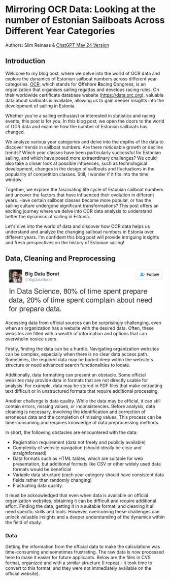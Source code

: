 # Mirroring OCR Data: Looking at the number of Estonian Sailboats Across Different Year Categories
Authors: Siim Reinaas & [ChatGPT May 24 Version](https://help.openai.com/en/articles/6825453-chatgpt-release-notes)

## Introduction
Welcome to my blog post, where we delve into the world of OCR data and explore the dynamics of Estonian sailboat numbers across different year categories. [OCR](https://orc.org/), which stands for **O**ffshore **R**acing **C**ongress, is an organization that organises sailing regattas and develops racing rules. On their worldwide certificate database website (https://data.orc.org), valuable data about sailboats is available, allowing us to gain deeper insights into the development of sailing in Estonia.

Whether you're a sailing enthusiast or interested in statistics and racing events, this post is for you. In this blog post, we open the doors to the world of OCR data and examine how the number of Estonian sailboats has changed.

We analyze various year categories and delve into the depths of the data to discover trends in sailboat numbers. Are there noticeable growth or decline trends? Which year classes have been particularly successful for Estonian sailing, and which have posed more extraordinary challenges? We could also take a closer look at possible influences, such as technological development, changes in the design of sailboats and fluctuations in the popularity of competition classes. Still, I wonder if it fits into the time window.

Together, we explore the fascinating life cycle of Estonian sailboat numbers and uncover the factors that have influenced their evolution in different years. Have certain sailboat classes become more popular, or has the sailing culture undergone significant transformations? This post offers an exciting journey where we delve into OCR data analysis to understand better the dynamics of sailing in Estonia.

Let's dive into the world of data and discover how OCR data helps us understand and analyze the changing sailboat numbers in Estonia over different years. I'm confident this blog post will provide intriguing insights and fresh perspectives on the history of Estonian sailing!

## Data, Cleaning and Preprocessing
![BigDataBorat](images/big-data-borat.png)

Accessing data from official sources can be surprisingly challenging, even when an organization has a website with the desired data. Often, these websites are filled with a wealth of information and options that can overwhelm novice users.

Firstly, finding the data can be a hurdle. Navigating organization websites can be complex, especially when there is no clear data access path. Sometimes, the required data may be buried deep within the website's structure or need advanced search functionalities to locate.

Additionally, data formatting can present an obstacle. Some official websites may provide data in formats that are not directly usable for analysis. For example, data may be stored in PDF files that make extracting text difficult or in unstructured formats that require additional processing.

Another challenge is data quality. While the data may be official, it can still contain errors, missing values, or inconsistencies. Before analysis, data cleaning is necessary, involving the identification and correction of erroneous data and the completion of missing values. This process can be time-consuming and requires knowledge of data preprocessing methods.

In short, the following obstacles are encountered with the data:
* Registration requirement (data not freely and publicly available)
* Complexity of website navigation (should ideally be clear and straightforward)
* Data formats such as HTML tables, which are suitable for web presentation, but additional formats like CSV or other widely used data formats would be beneficial
* Variable data structure (each year category should have consistent data fields rather than randomly changing)
* Fluctuating data quality.

It must be acknowledged that even when data is available on official organization websites, obtaining it can be difficult and require additional effort. Finding the data, getting it in a suitable format, and cleaning it all need specific skills and tools. However, overcoming these challenges can unlock valuable insights and a deeper understanding of the dynamics within the field of study.

### Data
Getting the information from the official data to make the calculations was time-consuming and sometimes frustrating. The raw data is now processed here to make it easier for future applicants. Below are the files in CVS format, organized and with a similar structure (I repeat - it took time to convert to this format, and they were not immediately available on the official website).


